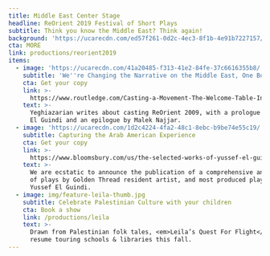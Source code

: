 ```yaml
---
title: Middle East Center Stage
headline: ReOrient 2019 Festival of Short Plays
subtitle: Think you know the Middle East? Think again!
background: 'https://ucarecdn.com/ed57f261-0d2c-4ec3-8f1b-4e91b7227157/'
cta: MORE
link: productions/reorient2019
items:
  - image: 'https://ucarecdn.com/41a20485-f313-41e2-84fe-37c6616355b8/'
    subtitle: 'We''re Changing the Narrative on the Middle East, One Book at a Time!'
    cta: Get your copy
    link: >-
      https://www.routledge.com/Casting-a-Movement-The-Welcome-Table-Initiative/Syler-Banks/p/book/9781138594777
    text: >-
      Yeghiazarian writes about casting ReOrient 2009, with a prologue by Yussef
      El Guindi and an epilogue by Malek Najjar.
  - image: 'https://ucarecdn.com/1d2c4224-4fa2-48c1-8ebc-b9be74e55c19/'
    subtitle: Capturing the Arab American Experience
    cta: Get your copy
    link: >-
      https://www.bloomsbury.com/us/the-selected-works-of-yussef-el-guindi-9781350057166/
    text: >-
      We are ecstatic to announce the publication of a comprehensive anthology
      of plays by Golden Thread resident artist, and most produced playwright,
      Yussef El Guindi.
  - image: img/feature-leila-thumb.jpg
    subtitle: Celebrate Palestinian Culture with your children
    cta: Book a show
    link: /productions/leila
    text: >-
      Drawn from Palestinian folk tales, <em>Leila’s Quest For Flight</em> will
      resume touring schools & libraries this fall.
---
```


